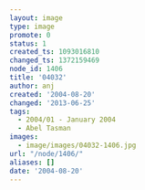 ```yaml
---
layout: image
type: image
promote: 0
status: 1
created_ts: 1093016810
changed_ts: 1372159469
node_id: 1406
title: '04032'
author: anj
created: '2004-08-20'
changed: '2013-06-25'
tags:
  - 2004/01 - January 2004
  - Abel Tasman
images:
  - image/images/04032-1406.jpg
url: "/node/1406/"
aliases: []
date: '2004-08-20'
---
```


